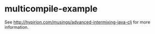 # multicompile-example

See <http://hypirion.com/musings/advanced-intermixing-java-clj> for more
information.
